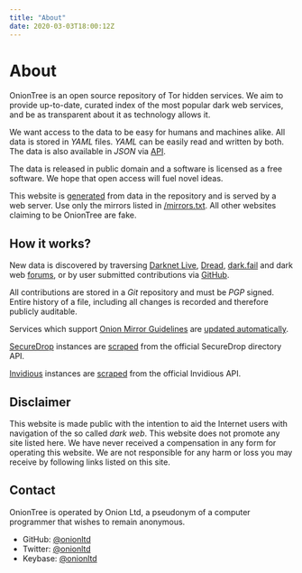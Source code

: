 ```yaml
---
title: "About"
date: 2020-03-03T18:00:12Z
---
```


# About

OnionTree is an open source repository of Tor hidden services. We aim to provide up-to-date, curated index of the most popular dark web services, and be as transparent about it as technology allows it.

We want access to the data to be easy for humans and machines alike. All data is stored in _YAML_ files. *YAML* can be easily read and written by both. The data is also available in _JSON_ via [API](/api.html).

The data is released in public domain and a software is licensed as a free software. We hope that open access will fuel novel ideas.

This website is [generated](https://github.com/oniontree-org/oniontree-hugo) from data in the repository and is served by a web server. Use only the mirrors listed in [/mirrors.txt](/mirrors.txt). All other websites claiming to be OnionTree are fake.

## How it works?

New data is discovered by traversing [Darknet Live](/services/darknetlive.html), [Dread](/services/dread.html), [dark.fail](/services/darkfail.html) and dark web [forums](/tags/forum.html), or by user submitted contributions via [GitHub](https://github.com/onionltd/oniontree).

All contributions are stored in a _Git_ repository and must be _PGP_ signed. Entire history of a file, including all changes is recorded and therefore publicly auditable.

Services which support [Onion Mirror Guidelines](https://github.com/onionltd/go-omg/blob/master/spec.txt) are [updated automatically](https://github.com/oniontree-org/service-mirrors-sync).

[SecureDrop](/tags/securedrop.html) instances are [scraped](https://github.com/oniontree-org/securedrop-instances-sync) from the official SecureDrop directory API.

[Invidious](/services/invidious.html) instances are [scraped](https://github.com/oniontree-org/invidious-instances-sync) from the official Invidious API.

## Disclaimer

This website is made public with the intention to aid the Internet users with navigation of the so called _dark web_.
This website does not promote any site listed here. We have never received a compensation in any form for operating this website.
We are not responsible for any harm or loss you may receive by following links listed on this site.

## Contact

OnionTree is operated by Onion Ltd, a pseudonym of a computer programmer that wishes to remain anonymous.

*   GitHub: [@onionltd](https://github.com/onionltd)
*   Twitter: [@onionltd](https://twitter.com/onionltd)
*   Keybase: [@onionltd](https://keybase.io/onionltd)
